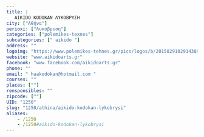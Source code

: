 ```yaml
---
title: |
   AIKIDO KODOKAN ΛΥΚΟΒΡΥΣΗ
city: ["Αθήνα"]
perioxi: ["Λυκόβρυση"]
categories: ["polemikes-texnes"]
subcategories: [" aikido "]
address: ""
logoimg: "https://www.polemikes-tehnes.gr/pics/logos/b/2015829102914389.jpg"
website: "www.aikidoarts.gr"
facebook: "www.facebook.com/aikidoarts.gr"
phone: ""
email: " haakodokan@hotmail.com "
courses: ""
places: [""]
rensponsibles: ""
zipcode: [""]
UID: "1250"
slug: "1250/athina/aikido-kodokan-lykobrysi"
aliases:
    - /1250
    - /1250#aikido-kodokan-lykobrysi
---
```


